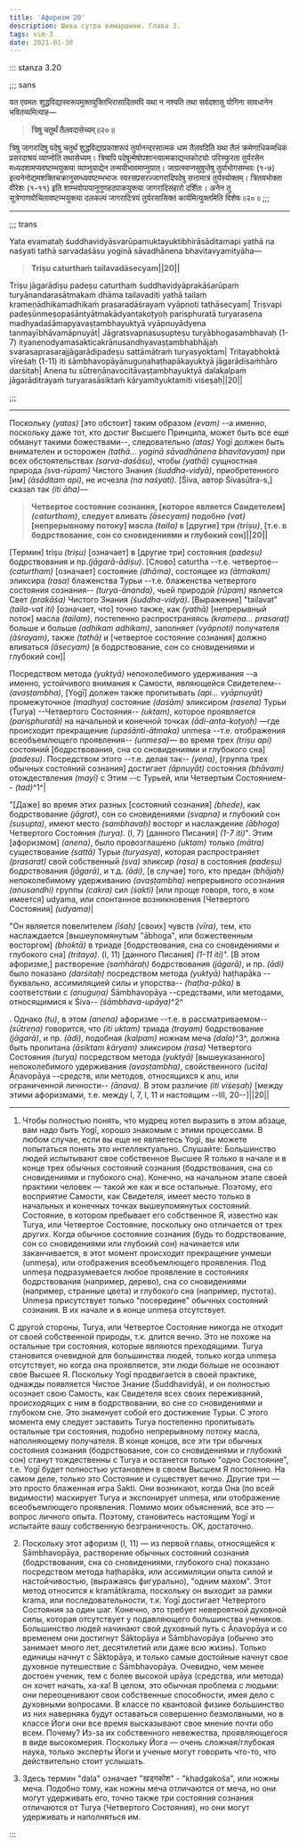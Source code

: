 ```yaml
---
title: 'Афоризм 20'
description: Шива сутра вимаршини. Глава 3.
tags: vim-3
date: 2021-01-30
---
```


::: stanza 3.20

;;; sans

यत एवमतः शुद्धविद्यास्वरूपमुक्तयुक्तिभिरासादितमपि यथा न नश्यति तथा सर्वदशासु योगिना सावधानेन भवितव्यमित्याह—

> **त्रिषु चतुर्थं तैलवदासेच्यम्॥२०॥**

त्रिषु जागरादिषु पदेषु चतुर्थं शुद्धविद्याप्रकाशरूपं तुर्यानन्दरसात्मकं धाम तैलवदिति यथा तैलं क्रमेणाधिकमधिकं प्रसरदाश्रयं व्याप्नोति तथासेच्यम्। त्रिष्वपि पदेषून्मेषोपशान्त्यात्मकाद्यन्तकोट्योः परिस्फुरता तुर्यरसेन मध्यदशामप्यवष्टम्भयुक्त्या व्याप्नुयाद्येन तन्मयीभावमाप्नुयात्। जाग्रत्स्वप्नसुषुप्तेषु तुर्याभोगसम्भवः (१-७) इत्यनेनोद्यमशक्तिचक्रानुसन्ध्यवष्टम्भभाजः स्वरसप्रसरज्जागरादिपदेषु सत्तामात्रं तुर्यस्योक्तम्। त्रितयभोक्ता वीरेशः (१-११) इति शाम्भवोपायानुगुणहठपाकयुक्त्या जागरादिसंहारो दर्शितः। अनेन तु सूत्रेणाणवोचितावष्टम्भयुक्त्या दलकल्पं जागरादित्रयं तुर्यरसासिक्तं कार्यमित्युक्तमिति विशेषः॥२०॥
;;;

---

;;; trans

Yata evamataḥ śuddhavidyāsvarūpamuktayuktibhirāsāditamapi yathā na naśyati tathā sarvadaśāsu yoginā sāvadhānena bhavitavyamityāha—

> **Triṣu caturthaṁ tailavadāsecyam||20||**

Triṣu jāgarādiṣu padeṣu caturthaṁ śuddhavidyāprakāśarūpaṁ turyānandarasātmakaṁ dhāma tailavaditi yathā tailaṁ krameṇādhikamadhikaṁ prasaradāśrayaṁ vyāpnoti tathāsecyam| Triṣvapi padeṣūnmeṣopaśāntyātmakādyantakoṭyoḥ parisphuratā turyarasena madhyadaśāmapyavaṣṭambhayuktyā vyāpnuyādyena tanmayībhāvamāpnuyāt| Jāgratsvapnasuṣupteṣu turyābhogasambhavaḥ (1-7) ityanenodyamaśakticakrānusandhyavaṣṭambhabhājaḥ svarasaprasarajjāgarādipadeṣu sattāmātraṁ turyasyoktam| Tritayabhoktā vīreśaḥ (1-11) iti śāmbhavopāyānuguṇahaṭhapākayuktyā jāgarādisaṁhāro darśitaḥ| Anena tu sūtreṇāṇavocitāvaṣṭambhayuktyā dalakalpaṁ jāgarāditrayaṁ turyarasāsiktaṁ kāryamityuktamiti viśeṣaḥ||20||

;;;

---

Поскольку _(yatas)_ [это обстоит] таким образом _(evam)_ --а именно, поскольку даже тот, кто достиг Высшего Принципа, может быть все еще обманут такими божествами--, следовательно _(atas)_ Yogī должен быть внимателен и осторожен _(tathā... yoginā sāvadhānena bhavitavyam)_ при всех обстоятельствах _(sarva-daśāsu)_, чтобы _(yathā)_ сущностная природа _(sva-rūpam)_ Чистого Знания _(śuddha-vidyā)_, приобретенного [им] _(āsāditam api)_, не исчезла _(na naśyati)_. [Śiva, автор Śivasūtra-s,] сказал так _(iti āha)_—

> **Четвертое состояние сознания, [которое является Свидетелем] _(caturtham)_, следует вливать _(āsecyam)_ подобно _(vat)_ [непрерывному потоку] масла _(taila)_ в [другие] три _(triṣu)_, [т.е. в бодрствование, сон со сновидениями и глубокий сон]||20||**

[Термин] triṣu _(triṣu)_ [означает] в [другие три] состояния _(padeṣu)_ бодрствования и пр._(jāgarā-ādiṣu)_. [Слово] caturtha --т.е. четвертое-- _(caturtham)_ [означает] состояние _(dhāma)_, состоящее из _(ātmakam)_ эликсира _(rasa)_ блаженства Турьи --т.е. блаженства четвертого состояния сознания-- _(turya-ānanda)_, чьей природой _(rūpam)_ является Свет _(prakāśa)_ Чистого Знания _(śuddha-vidyā)_. [Выражение] "tailavat" _(taila-vat iti)_ [означает, что] точно также, как _(yathā)_ [непрерывный поток] масла _(tailam)_, постепенно распространяясь _(krameṇa... prasarat)_ больше и больше _(adhikam adhikam)_, заполняет _(vyāpnoti)_ получателя _(āśrayam)_, также _(tathā)_ и [четвертое состояние сознания] должно вливаться _(āsecyam)_ [в бодрствование, сон со сновидениями и глубокий сон]|

Посредством метода _(yuktyā)_ непоколебимого удерживания --а именно, устойчивого внимания к Самости, являющейся Свидетелем-- _(avaṣṭambha)_, [Yogī] должен также пропитывать _(api... vyāpnuyāt)_ промежуточное _(madhya)_ состояние _(daśām)_ эликсиром _(rasena)_ Турьи (Turya) --Четвертого Состояния-- _(uktam)_, которое проявляется _(parisphuratā)_ на начальной и конечной точках _(ādi-anta-koṭyoḥ)_ —где происходит прекращение _(upaśānti-ātmaka)_ unmeṣa --т.е. отображения всеобъемлющего проявления-- _(unmeṣa)_— во время трех _(triṣu api)_ состояний [бодрствования, сна со сновидениями и глубокого сна] _(padeṣu)_. Посредством этого --т.е. делая так-- _(yena)_, [группа трех обычных состояний сознания] достигает _(āpnuyāt)_ состояния _(bhāvam)_ отождествления _(mayī)_ с Этим --с Турьей, или Четвертым Состоянием-- _(tad)_^1^|

"[Даже] во время этих разных [состояний сознания] _(bhede)_, как бодрствование _(jāgrat)_, сон со сновидениями _(svapna)_ и глубокий сон _(suṣupta)_, имеют место _(sambhavaḥ)_ восторг и наслаждение _(ābhoga)_ Четвертого Состояния _(turya)_. (I, 7) [данного Писания] _(1-7 iti)_". Этим [афоризмом] _(anena)_, было провозглашено _(uktam)_ только _(mātra)_ существование _(sattā)_ Турьи _(turyasya)_, которая распространяет _(prasarat)_ свой собственный _(sva)_ эликсир _(rasa)_ в состояния _(padeṣu)_ бодрствования _(jāgarā)_, и т.д. _(ādi)_, [в случае] того, кто предан _(bhājaḥ)_ непоколебимому удерживанию _(avaṣṭambha)_ непрерывного осознания _(anusandhi)_ группы _(cakra)_ сил _(śakti)_ [или проще говоря, того, в ком имеется] udyama, или спонтанное возникновения [Четвертого Состояния] _(udyama)_|

"Он является повелителем _(īśaḥ)_ [своих] чувств _(vīra)_, тем, кто наслаждается [вышеупомянутым "ābhoga", или божественным восторгом] _(bhoktā)_ в триаде [бодрствования, сна со сновидениями и глубокого сна] _(tritaya)_. (I, 11) [данного Писания] _(1-11 iti)_". [В этом афоризме,] растворение _(saṁhāraḥ)_ бодрствования _(jāgarā)_, и пр. _(ādi)_ было показано _(darśitaḥ)_ посредством метода _(yuktyā)_ haṭhapāka --буквально, ассимиляцией силы и упорства-- _(haṭha-pāka)_ в соответствии с _(anuguṇa)_ Śāmbhavopāya --средствами, или методами, относящимися к Śiva-- _(śāmbhava-upāya)_^2^

. Однако _(tu)_, в этом _(anena)_
афоризме --т.е. в рассматриваемом-- _(sūtreṇa)_ говорится, что _(iti uktam)_
триада _(trayam)_ бодрствование _(jāgarā)_, и пр. _(ādi)_, подобная _(kalpam)_
ножнам меча _(dala)_^3^, должна быть
пропитана _(āsiktam kāryam)_ эликсиром _(rasa)_ Четвертого Состояния _(turya)_
посредством метода _(yuktyā)_ [вышеуказанного] непоколебимого удерживания
_(avaṣṭambha)_, свойственного _(ucita)_ Āṇavopāya --средств, или методов,
относящихся к aṇu, или ограниченной личности-- _(āṇava)_. В этом различие _(iti
viśeṣaḥ)_ [между этими афоризмами, т.е. между I, 7, I, 11 и настоящим --III,
20--]||20||

---

1. Чтобы полностью понять, что мудрец хотел выразить в этом абзаце, вам надо быть Yogī, хорошо знакомым с этими процессами. В любом случае, если вы еще не являетесь Yogī, вы можете попытаться понять это интеллектуально. Слушайте: Большинство людей испытывают свое собственное Высшее Я только в начале и в конце трех обычных состояний сознания (бодрствования, сна со сновидениями и глубокого сна). Конечно, на начальном этапе своей практики человек — такой же как и все остальные. Поэтому, его восприятие Самости, как Свидетеля, имеет место только в начальных и конечных точках вышеупомянутых состояний. Состояние, в котором пребывает его собственное Я, известно как Turya, или Четвертое Состояние, поскольку оно отличается от трех других. Когда обычное состояние сознания (будь то бодрствование, сон со сновидениями или глубокий сон) начинается или заканчивается, в этот момент происходит прекращение унмеши (unmeṣa), или отображения всеобъемлющего проявления. Под unmeṣa подразумевается любое проявление в состояниях бодрствования (например, дерево), сна со сновидениями (например, странные цвета) и глубокого сна (например, пустота). Unmeṣa присутствует только "посередине" обычных состояний сознания. В их начале и в конце unmeṣa отсутствует.

  С другой стороны, Turya, или Четвертое Состояние никогда не отходит от своей собственной природы, т.к. длится вечно. Это не похоже на остальные три состояния, которые являются преходящими. Turya становится очевидной для большинства людей, только когда unmeṣa отсутствует, но когда она проявляется, эти люди больше не осознают свое Высшее Я. Поскольку Yogī продвигается в своей практике, однажды появляется Чистое Знание (Śuddhavidyā), и он полностью осознает свою Самость, как Свидетеля всех своих переживаний, происходящих с ним в бодрствовании, во сне со сновидениями и глубоком сне. Это знаменует собой его достижение Турьи. С этого момента ему следует заставить Turya постепенно пропитывать остальные три состояния, подобно непрерывному потоку масла, наполняющему получателя. В конце концов, все эти три обычных состояния сознания (бодрствование, сон со сновидениями и глубокий сон) станут тождественны с Turya и останется только "одно Состояние", т.е. Yogī будет полностью установлен в своем Высшем Я постоянно. На самом деле, только это Состояние и существует вечно. Другие три — это просто блаженная игра Śakti. Они возникают, когда Она (по всей видимости) маскирует Turya и экспонирует unmeṣa, или отображение всеобъемлющего проявления. Помимо моих объяснений, все это — вопрос личного опыта. Поэтому, становитесь настоящим Yogī и испытайте вашу собственную безграничность. OK, достаточно.

2. Поскольку этот афоризм (I, 11) — из первой главы, относящейся к Śāmbhavopāya, растворение обычных состояний сознания (бодрствования, сна со сновидениями, глубокого сна) показано посредством метода haṭhapāka, или ассимиляции опыта силой и настойчивостью, (выражаясь фигурально), "одним махом". Этот метод относится к kramātikrama, поскольку он выходит за рамки krama, или последовательности, т.к. Yogī достигает Четвертого Состояния за один шаг. Конечно, это требует невероятной духовной силы, которая отсутствует у подавляющего большинства учеников. Большинство людей начинают свой духовный путь с Āṇavopāya и со временем они достигнут Śāktopāya и Śāmbhavopāya (обычно это занимает много лет, десятилетий или даже всю жизнь). Только единицы начнут с Śāktopāya, и только самые достойные начнут свое духовное путешествие с Śāmbhavopāya. Очевидно, чем менее достоен ученик, тем с более высокой upāya (средства, или метода) он хочет начать, ха-ха! В целом, это обычная проблема с людьми: они переоценивают свои собственные способности, имея дело с духовными вопросами. В классе по квантовой физике большинство из них наверняка будут оставаться совершенно безмолвными, но в классе Йоги они все время высказывают свое мнение почти обо всем. Почему? Из-за их собственного невежества, проявляющегося в виде высокомерия. Поскольку Йога — очень сложная/глубокая наука, только эксперты Йоги и ученые могут говорить что-то, что действительно стоит услышать.

3. Здесь термин "dala" означает "खड्गकोश" - "khaḍgakośa", или ножны меча. Подобно тому, как ножны меча отличаются от меча, но они могут удерживать его, точно также три состояния сознания отличаются от Turya (Четвертого Состояния), но они могут удерживать и наполняться им.

:::
